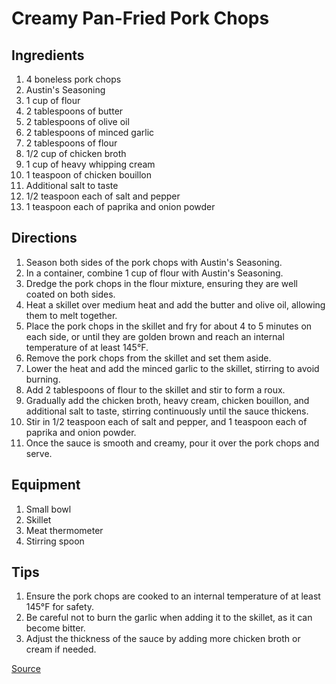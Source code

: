 # Creamy Pan-Fried Pork Chops

## Ingredients

1. 4 boneless pork chops
2. Austin's Seasoning
3. 1 cup of flour
4. 2 tablespoons of butter
5. 2 tablespoons of olive oil
6. 2 tablespoons of minced garlic
7. 2 tablespoons of flour
8. 1/2 cup of chicken broth
9. 1 cup of heavy whipping cream
10. 1 teaspoon of chicken bouillon
11. Additional salt to taste
12. 1/2 teaspoon each of salt and pepper
13. 1 teaspoon each of paprika and onion powder

## Directions

1. Season both sides of the pork chops with Austin's Seasoning.
2. In a container, combine 1 cup of flour with Austin's Seasoning.
3. Dredge the pork chops in the flour mixture, ensuring they are well coated on both sides.
4. Heat a skillet over medium heat and add the butter and olive oil, allowing them to melt together.
5. Place the pork chops in the skillet and fry for about 4 to 5 minutes on each side, or until they are golden brown and reach an internal temperature of at least 145°F.
6. Remove the pork chops from the skillet and set them aside.
7. Lower the heat and add the minced garlic to the skillet, stirring to avoid burning.
8. Add 2 tablespoons of flour to the skillet and stir to form a roux.
9. Gradually add the chicken broth, heavy cream, chicken bouillon, and additional salt to taste, stirring continuously until the sauce thickens.
10. Stir in 1/2 teaspoon each of salt and pepper, and 1 teaspoon each of paprika and onion powder.
11. Once the sauce is smooth and creamy, pour it over the pork chops and serve.

## Equipment

1. Small bowl
2. Skillet
3. Meat thermometer
4. Stirring spoon

## Tips

1. Ensure the pork chops are cooked to an internal temperature of at least 145°F for safety.
2. Be careful not to burn the garlic when adding it to the skillet, as it can become bitter.
3. Adjust the thickness of the sauce by adding more chicken broth or cream if needed.

[Source](https://www.tiktok.com/@cookinginthemidwest/video/7326579310288997674?_r=1&_t=ZP-90nsyA66SeE)

